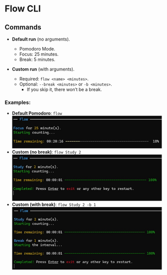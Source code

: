 # Flow CLI

## Commands

* **Default run** (no arguments).
  - Pomodoro Mode.
  - Focus: 25 minutes.
  - Break: 5 minutes.

* **Custom run** (with arguments).
  - Required: `flow <name> <minutes>`.
  - Optional: `--break <minutes>` or `-b <minutes>`.
    - If you skip it, there won’t be a break.

### Examples:

- **Default Pomodoro**: `flow` </br>
![Image Pomodoro Mode](assets/pomodoro-mode.jpg)
- **Custom (no break)**: `flow Study 2` </br>
![Image Custom no Break](assets/custom-no-break.jpg)
- **Custom (with break)**: `flow Study 2 -b 1` </br>
![Image Custom with Break](assets/custom-with-break.jpg)
